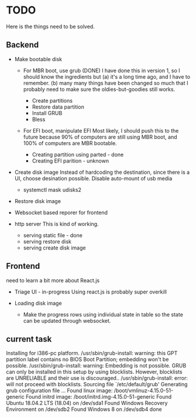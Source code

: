 # TODO

Here is the things need to be solved.

## Backend

 - Make bootable disk
   - For MBR boot, use grub (DONE)
     I have done this in version 1, so I should know the ingredients
     but (a) it's a long time ago, and I have to remember. (b) many
     many things have been changed so much that I probably need to
     make sure the oldies-but-goodies still works.
     - Create partitions
     - Restore data partition
     - Install GRUB
     - Bless
     
   - For EFI boot, manipulate EFI
     Most likely, I should push this to the future because
     90% of computers are still using MBR boot, and 100% of
     computers are MBR bootable.
     - Creating partition using parted - done
     - Creating EFI parition - unknown

 - Create disk image
   Instead of hardcoding the destination, since there is a UI,
   choose desination possible.
   Disable auto-mount of usb media
   - systemctl mask udisks2

 - Restore disk image

 - Websocket based reporer for frontend

 - http server
   This is kind of working.
   - serving static file - done
   - serving restore disk
   - serving create disk image
   
## Frontend
 need to learn a bit more about React.js
 
 - Triage UI - in-progress
   Using react.js is probably super overkill

 - Loading disk image
   - Make the progress rows using individual state in table so the
     state can be updated through websocket.


## current task

Installing for i386-pc platform.
/usr/sbin/grub-install: warning: this GPT partition label contains no BIOS Boot Partition; embedding won't be possible.
/usr/sbin/grub-install: warning: Embedding is not possible.  GRUB can only be installed in this setup by using blocklists.  However, blocklists are UNRELIABLE and their use is discouraged..
/usr/sbin/grub-install: error: will not proceed with blocklists.
Sourcing file `/etc/default/grub'
Generating grub configuration file ...
Found linux image: /boot/vmlinuz-4.15.0-51-generic
Found initrd image: /boot/initrd.img-4.15.0-51-generic
Found Ubuntu 18.04.2 LTS (18.04) on /dev/sda1
Found Windows Recovery Environment on /dev/sdb2
Found Windows 8 on /dev/sdb4
done
